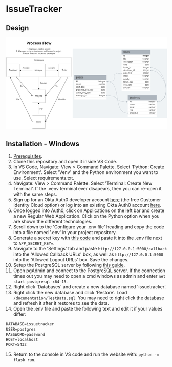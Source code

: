 # IssueTracker
## Design
![Design Image](https://github.com/Lachlan-GitHub/IssueTracker/blob/main/documentation/DesignImage.png?raw=true)


## Installation - Windows
1. [Prerequisites](https://code.visualstudio.com/docs/python/tutorial-flask#:~:text=Q%26A.-,Prerequisites,-To%20successfully%20complete).
2. Clone this repository and open it inside VS Code.
3. In VS Code, Navigate: View > Command Palette. Select 'Python: Create Environment'. Select 'Venv' and the Python environment you want to use. Select requirements.txt.
4. Navigate: View > Command Palette. Select 'Terminal: Create New Terminal'. If the .venv terminal ever disapears, then you can re-open it with the same steps.
5. Sign up for an Okta Auth0 developer account [here](https://developer.okta.com/signup/) (the free Customer Identity Cloud option) or log into an existing Okta Auth0 account [here](https://auth0.com).
6. Once logged into Auth0, click on Applications on the left bar and create a new Regular Web Application. Click on the Python option when you are shown the different technologies.
7. Scroll down to the 'Configure your .env file' heading and copy the code into a file named '.env' in your project repository.
8. Generate a secret key with [this code](https://stackoverflow.com/questions/60738514/openssl-rand-base64-32-what-is-the-equivalent-in-python#:~:text=11-,In%20python%203.6%2B%3A,-from%20secrets%20import) and paste it into the .env file next to ```APP_SECRET_KEY=```.
9. Navigate to the 'Settings' tab and paste ```http://127.0.0.1:5000/callback``` into the 'Allowed Callback URLs' box, as well as ```http://127.0.0.1:5000``` into the 'Allowed Logout URLs' box. Save the changes.
10. Setup the PostgreSQL server by following [this guide](https://www.postgresqltutorial.com/postgresql-getting-started/install-postgresql/).
11. Open pgAdmin and connect to the PostgreSQL server. If the connection times out you may need to open a cmd windows as admin and enter ```net start postgresql-x64-15```.
12. Right click 'Databases' and create a new database named 'issuetracker'.
13. Right click the new database and click 'Restore'. Load ```/documentation/TestData.sql```. You may need to right click the database and refresh it after it restores to see the data.
14. Open the .env file and paste the following text and edit it if your values differ:
```
DATABASE=issuetracker
USER=postgres
PASSWORD=password
HOST=localhost
PORT=5432
```
15. Return to the console in VS code and run the website with: ```python -m flask run```.

